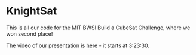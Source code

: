 # KnightSat

This is all our code for the MIT BWSI Build a CubeSat Challenge, where we won second place!

The video of our presentation is [here](https://web.mit.edu/webcast/beaverworks/s24/cubesat/) - it starts at 3:23:30.

